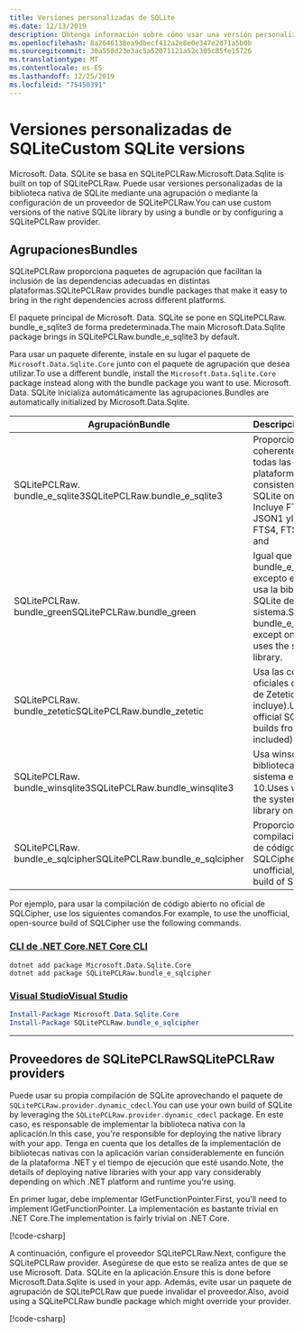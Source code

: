 ```yaml
---
title: Versiones personalizadas de SQLite
ms.date: 12/13/2019
description: Obtenga información sobre cómo usar una versión personalizada de la biblioteca nativa de SQLite.
ms.openlocfilehash: 8a2646138ea9dbecf412a2e8e0e347e2d71a5b0b
ms.sourcegitcommit: 30a558d23e3ac5a52071121a52c305c85fe15726
ms.translationtype: MT
ms.contentlocale: es-ES
ms.lasthandoff: 12/25/2019
ms.locfileid: "75450391"
---
```

# <a name="custom-sqlite-versions"></a><span data-ttu-id="26e54-103">Versiones personalizadas de SQLite</span><span class="sxs-lookup"><span data-stu-id="26e54-103">Custom SQLite versions</span></span>

<span data-ttu-id="26e54-104">Microsoft. Data. SQLite se basa en SQLitePCLRaw.</span><span class="sxs-lookup"><span data-stu-id="26e54-104">Microsoft.Data.Sqlite is built on top of SQLitePCLRaw.</span></span> <span data-ttu-id="26e54-105">Puede usar versiones personalizadas de la biblioteca nativa de SQLite mediante una agrupación o mediante la configuración de un proveedor de SQLitePCLRaw.</span><span class="sxs-lookup"><span data-stu-id="26e54-105">You can use custom versions of the native SQLite library by using a bundle or by configuring a SQLitePCLRaw provider.</span></span>

## <a name="bundles"></a><span data-ttu-id="26e54-106">Agrupaciones</span><span class="sxs-lookup"><span data-stu-id="26e54-106">Bundles</span></span>

<span data-ttu-id="26e54-107">SQLitePCLRaw proporciona paquetes de agrupación que facilitan la inclusión de las dependencias adecuadas en distintas plataformas.</span><span class="sxs-lookup"><span data-stu-id="26e54-107">SQLitePCLRaw provides bundle packages that make it easy to bring in the right dependencies across different platforms.</span></span>

<span data-ttu-id="26e54-108">El paquete principal de Microsoft. Data. SQLite se pone en SQLitePCLRaw. bundle_e_sqlite3 de forma predeterminada.</span><span class="sxs-lookup"><span data-stu-id="26e54-108">The main Microsoft.Data.Sqlite package brings in SQLitePCLRaw.bundle_e_sqlite3 by default.</span></span>

<span data-ttu-id="26e54-109">Para usar un paquete diferente, instale en su lugar el paquete de `Microsoft.Data.Sqlite.Core` junto con el paquete de agrupación que desea utilizar.</span><span class="sxs-lookup"><span data-stu-id="26e54-109">To use a different bundle, install the `Microsoft.Data.Sqlite.Core` package instead along with the bundle package you want to use.</span></span> <span data-ttu-id="26e54-110">Microsoft. Data. SQLite inicializa automáticamente las agrupaciones.</span><span class="sxs-lookup"><span data-stu-id="26e54-110">Bundles are automatically initialized by Microsoft.Data.Sqlite.</span></span>

| <span data-ttu-id="26e54-111">Agrupación</span><span class="sxs-lookup"><span data-stu-id="26e54-111">Bundle</span></span> | <span data-ttu-id="26e54-112">Descripción</span><span class="sxs-lookup"><span data-stu-id="26e54-112">Description</span></span> |
| --- | --- |
| <span data-ttu-id="26e54-113">SQLitePCLRaw. bundle_e_sqlite3</span><span class="sxs-lookup"><span data-stu-id="26e54-113">SQLitePCLRaw.bundle_e_sqlite3</span></span> | <span data-ttu-id="26e54-114">Proporciona una versión coherente de SQLite en todas las plataformas.</span><span class="sxs-lookup"><span data-stu-id="26e54-114">Provides a consistent version of SQLite on all platforms.</span></span> <span data-ttu-id="26e54-115">Incluye FTS4, FTS5, JSON1 y</span><span class="sxs-lookup"><span data-stu-id="26e54-115">Includes the FTS4, FTS5, JSON1, and</span></span> | <span data-ttu-id="26e54-116">Extensiones de árbol de R \*.</span><span class="sxs-lookup"><span data-stu-id="26e54-116">R\*Tree extensions.</span></span> <span data-ttu-id="26e54-117">Esta es la opción predeterminada.</span><span class="sxs-lookup"><span data-stu-id="26e54-117">This is the default.</span></span> |
| <span data-ttu-id="26e54-118">SQLitePCLRaw. bundle_green</span><span class="sxs-lookup"><span data-stu-id="26e54-118">SQLitePCLRaw.bundle_green</span></span> | <span data-ttu-id="26e54-119">Igual que bundle_e_sqlite3, excepto en iOS donde usa la biblioteca de SQLite del sistema.</span><span class="sxs-lookup"><span data-stu-id="26e54-119">Same as bundle_e_sqlite3, except on iOS where it uses the system SQLite library.</span></span> |
| <span data-ttu-id="26e54-120">SQLitePCLRaw. bundle_zetetic</span><span class="sxs-lookup"><span data-stu-id="26e54-120">SQLitePCLRaw.bundle_zetetic</span></span> | <span data-ttu-id="26e54-121">Usa las compilaciones oficiales de SQLCipher de Zetetic (no se incluye).</span><span class="sxs-lookup"><span data-stu-id="26e54-121">Uses the official SQLCipher builds from Zetetic (not included).</span></span> |
| <span data-ttu-id="26e54-122">SQLitePCLRaw. bundle_winsqlite3</span><span class="sxs-lookup"><span data-stu-id="26e54-122">SQLitePCLRaw.bundle_winsqlite3</span></span> | <span data-ttu-id="26e54-123">Usa winsqlite3. dll, la biblioteca SQLite del sistema en Windows 10.</span><span class="sxs-lookup"><span data-stu-id="26e54-123">Uses winsqlite3.dll, the system SQLite library on Windows 10.</span></span> |
| <span data-ttu-id="26e54-124">SQLitePCLRaw. bundle_e_sqlcipher</span><span class="sxs-lookup"><span data-stu-id="26e54-124">SQLitePCLRaw.bundle_e_sqlcipher</span></span> | <span data-ttu-id="26e54-125">Proporciona una compilación no oficial de código abierto de SQLCipher.</span><span class="sxs-lookup"><span data-stu-id="26e54-125">Provides an unofficial, open-source build of SQLCipher.</span></span> |

<span data-ttu-id="26e54-126">Por ejemplo, para usar la compilación de código abierto no oficial de SQLCipher, use los siguientes comandos.</span><span class="sxs-lookup"><span data-stu-id="26e54-126">For example, to use the unofficial, open-source build of SQLCipher use the following commands.</span></span>

### <a name="net-core-clitabnetcore-cli"></a>[<span data-ttu-id="26e54-127">CLI de .NET Core</span><span class="sxs-lookup"><span data-stu-id="26e54-127">.NET Core CLI</span></span>](#tab/netcore-cli)

```dotnetcli
dotnet add package Microsoft.Data.Sqlite.Core
dotnet add package SQLitePCLRaw.bundle_e_sqlcipher
```

### <a name="visual-studiotabvisual-studio"></a>[<span data-ttu-id="26e54-128">Visual Studio</span><span class="sxs-lookup"><span data-stu-id="26e54-128">Visual Studio</span></span>](#tab/visual-studio)

``` PowerShell
Install-Package Microsoft.Data.Sqlite.Core
Install-Package SQLitePCLRaw.bundle_e_sqlcipher
```

---

## <a name="sqlitepclraw-providers"></a><span data-ttu-id="26e54-129">Proveedores de SQLitePCLRaw</span><span class="sxs-lookup"><span data-stu-id="26e54-129">SQLitePCLRaw providers</span></span>

<span data-ttu-id="26e54-130">Puede usar su propia compilación de SQLite aprovechando el paquete de `SQLitePCLRaw.provider.dynamic_cdecl`.</span><span class="sxs-lookup"><span data-stu-id="26e54-130">You can use your own build of SQLite by leveraging the `SQLitePCLRaw.provider.dynamic_cdecl` package.</span></span> <span data-ttu-id="26e54-131">En este caso, es responsable de implementar la biblioteca nativa con la aplicación.</span><span class="sxs-lookup"><span data-stu-id="26e54-131">In this case, you're responsible for deploying the native library with your app.</span></span> <span data-ttu-id="26e54-132">Tenga en cuenta que los detalles de la implementación de bibliotecas nativas con la aplicación varían considerablemente en función de la plataforma .NET y el tiempo de ejecución que esté usando.</span><span class="sxs-lookup"><span data-stu-id="26e54-132">Note, the details of deploying native libraries with your app vary considerably depending on which .NET platform and runtime you're using.</span></span>

<span data-ttu-id="26e54-133">En primer lugar, debe implementar IGetFunctionPointer.</span><span class="sxs-lookup"><span data-stu-id="26e54-133">First, you'll need to implement IGetFunctionPointer.</span></span> <span data-ttu-id="26e54-134">La implementación es bastante trivial en .NET Core.</span><span class="sxs-lookup"><span data-stu-id="26e54-134">The implementation is fairly trivial on .NET Core.</span></span>

[!code-csharp[](../../../../samples/snippets/standard/data/sqlite/SystemLibrarySample/Program.cs?name=snippet_NativeLibraryAdapter)]

<span data-ttu-id="26e54-135">A continuación, configure el proveedor SQLitePCLRaw.</span><span class="sxs-lookup"><span data-stu-id="26e54-135">Next, configure the SQLitePCLRaw provider.</span></span> <span data-ttu-id="26e54-136">Asegúrese de que esto se realiza antes de que se use Microsoft. Data. SQLite en la aplicación.</span><span class="sxs-lookup"><span data-stu-id="26e54-136">Ensure this is done before Microsoft.Data.Sqlite is used in your app.</span></span> <span data-ttu-id="26e54-137">Además, evite usar un paquete de agrupación de SQLitePCLRaw que puede invalidar el proveedor.</span><span class="sxs-lookup"><span data-stu-id="26e54-137">Also, avoid using a SQLitePCLRaw bundle package which might override your provider.</span></span>

[!code-csharp[](../../../../samples/snippets/standard/data/sqlite/SystemLibrarySample/Program.cs?name=snippet_SetProvider)]
